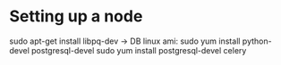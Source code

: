 # Setting up a node
sudo apt-get install libpq-dev -> DB
linux ami: sudo yum install python-devel postgresql-devel
sudo yum install postgresql-devel
celery
